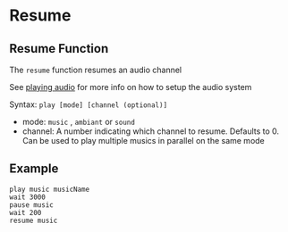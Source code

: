 # Resume

## Resume Function

The `resume` function resumes an audio channel

See [playing audio](../../features/audio.md) for more info on how to setup the audio system

Syntax: `play [mode] [channel (optional)]`

- mode: `music` , `ambiant` or `sound`
- channel: A number indicating which channel to resume. Defaults to 0. Can be used to play multiple musics in parallel on the same mode

## Example

```narrat
play music musicName
wait 3000
pause music
wait 200
resume music
```
